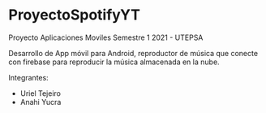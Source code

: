 # ProyectoSpotifyYT
Proyecto Aplicaciones Moviles Semestre 1 2021 - UTEPSA

Desarrollo de App móvil para Android, reproductor de música que conecte con firebase para reproducir la música almacenada en la nube.

Integrantes:
  - Uriel Tejeiro
  - Anahi Yucra

